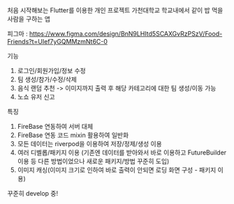 처음 시작해보는 Flutter를 이용한 개인 프로젝트
가천대학교 학교내에서 같이 밥 먹을 사람을 구하는 앱

피그마 : https://www.figma.com/design/BnN9LHItd5SCAXGvRzPSzV/Food-Friends?t=UIef7yGQMMzmNt6C-0

기능
1. 로그인/회원가입/정보 수정
2. 팀 생성/참가/수정/삭제
3. 음식 랜덤 추천 -> 이미지까지 출력 후 해당 카테고리에 대한 팀 생성/이동 가능
4. 노쇼 유저 신고

특징
1. FireBase 연동하여 서버 대체
2. FireBase 연동 코드 mixin 활용하여 일반화
3. 모든 데이터는 riverpod을 이용하여 저장/정제/생성 이용
4. 여러 디벨롭/패키지 이용
(기존엔 데이터를 받아와서 바로 이용하고 FutureBuilder 이용 등 다른 방법이었으나 새로운 패키지/방법 꾸준히 도입)
5. 이미지 캐싱(이미지 크기로 인하여 바로 출력이 안되면 로딩 화면 구성 - 패키지 이용)

꾸준히 develop 중!

